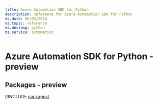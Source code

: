 ```yaml
---
title: Azure Automation SDK for Python
description: Reference for Azure Automation SDK for Python
ms.date: 05/03/2024
ms.topic: reference
ms.devlang: python
ms.service: automation
---
```

# Azure Automation SDK for Python - preview
## Packages - preview
[!INCLUDE [packages](automation-index.md)]